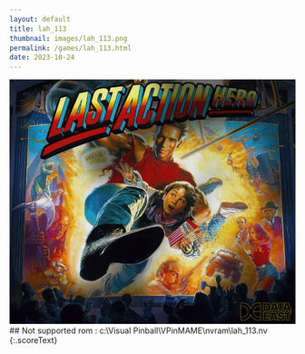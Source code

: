 ```yaml
---
layout: default
title: lah_113
thumbnail: images/lah_113.png
permalink: /games/lah_113.html
date: 2023-10-24
---
```


<img src="../images/lah_113.png" class="gameThumbnail img-fluid mx-auto align-middle">
## Not supported rom : c:\Visual Pinball\VPinMAME\nvram\lah_113.nv
{:.scoreText}

